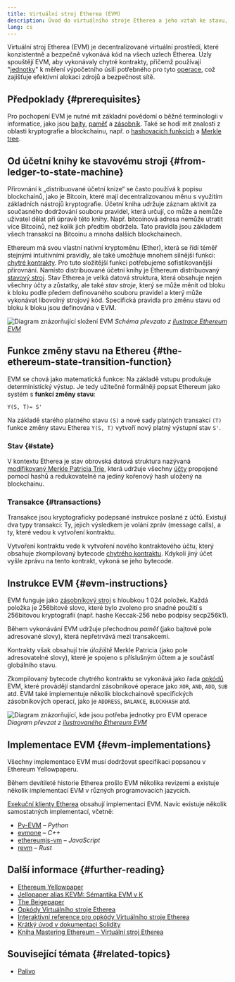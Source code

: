 ```yaml
---
title: Virtuální stroj Etherea (EVM)
description: Úvod do virtuálního stroje Etherea a jeho vztah ke stavu, transakcím a chytrým kontraktům.
lang: cs
---
```


Virtuální stroj Etherea (EVM) je decentralizované virtuální prostředí, které konzistentně a bezpečně vykonává kód na všech uzlech Etherea. Uzly spouštějí EVM, aby vykonávaly chytré kontrakty, přičemž používají "[jednotky](/gas/)" k měření výpočetního úsilí potřebného pro tyto [operace](/developers/docs/evm/opcodes/), což zajišťuje efektivní alokaci zdrojů a bezpečnost sítě.

## Předpoklady {#prerequisites}

Pro pochopení EVM je nutné mít základní povědomí o běžné terminologii v informatice, jako jsou [bajty](https://wikipedia.org/wiki/Byte), [paměť](https://wikipedia.org/wiki/Computer_memory) a [zásobník](https://wikipedia.org/wiki/Stack_(abstract_data_type)). Také se hodí mít znalosti z oblasti kryptografie a blockchainu, např. o [hashovacích funkcích](https://wikipedia.org/wiki/Cryptographic_hash_function) a [Merkle tree](https://wikipedia.org/wiki/Merkle_tree).

## Od účetní knihy ke stavovému stroji {#from-ledger-to-state-machine}

Přirovnání k „distribuované účetní knize“ se často používá k popisu blockchainů, jako je Bitcoin, které mají decentralizovanou měnu s využitím základních nástrojů kryptografie. Účetní kniha udržuje záznam aktivit za současného dodržování souboru pravidel, která určují, co může a nemůže uživatel dělat při úpravě této knihy. Např. bitcoinová adresa nemůže utratit více Bitcoinů, než kolik jich předtím obdržela. Tato pravidla jsou základem všech transakcí na Bitcoinu a mnoha dalších blockchainech.

Ethereum má svou vlastní nativní kryptoměnu (Ether), která se řídí téměř stejnými intuitivními pravidly, ale také umožňuje mnohem silnější funkci: [chytré kontrakty](/developers/docs/smart-contracts/). Pro tuto složitější funkci potřebujeme sofistikovanější přirovnání. Namísto distribuované účetní knihy je Ethereum distribuovaný [stavový stroj](https://wikipedia.org/wiki/Finite-state_machine). Stav Etherea je velká datová struktura, která obsahuje nejen všechny účty a zůstatky, ale také _stav stroje_, který se může měnit od bloku k bloku podle předem definovaného souboru pravidel a který může vykonávat libovolný strojový kód. Specifická pravidla pro změnu stavu od bloku k bloku jsou definována v EVM.

![Diagram znázorňující složení EVM](./evm.png) _Schéma převzato z [ilustrace Ethereum EVM](https://takenobu-hs.github.io/downloads/ethereum_evm_illustrated.pdf)_

## Funkce změny stavu na Ethereu {#the-ethereum-state-transition-function}

EVM se chová jako matematická funkce: Na základě vstupu produkuje deterministický výstup. Je tedy užitečné formálněji popsat Ethereum jako systém s **funkcí změny stavu**:

```
Y(S, T)= S'
```

Na základě starého platného stavu `(S)` a nové sady platných transakcí `(T)` funkce změny stavu Etherea `Y(S, T)` vytvoří nový platný výstupní stav `S'`.

### Stav {#state}

V kontextu Etherea je stav obrovská datová struktura nazývaná [modifikovaný Merkle Patricia Trie](/developers/docs/data-structures-and-encoding/patricia-merkle-trie/), která udržuje všechny [účty](/developers/docs/accounts/) propojené pomocí hashů a redukovatelné na jediný kořenový hash uložený na blockchainu.

### Transakce {#transactions}

Transakce jsou kryptograficky podepsané instrukce poslané z účtů. Existují dva typy transakcí: Ty, jejich výsledkem je volání zpráv (message calls), a ty, které vedou k vytvoření kontraktu.

Vytvoření kontraktu vede k vytvoření nového kontraktového účtu, který obsahuje zkompilovaný bytecode [chytrého kontraktu](/developers/docs/smart-contracts/anatomy/). Kdykoli jiný účet vyšle zprávu na tento kontrakt, vykoná se jeho bytecode.

## Instrukce EVM {#evm-instructions}

EVM funguje jako [zásobníkový stroj](https://wikipedia.org/wiki/Stack_machine) s hloubkou 1 024 položek. Každá položka je 256bitové slovo, které bylo zvoleno pro snadné použití s 256bitovou kryptografií (např. hashe Keccak-256 nebo podpisy secp256k1).

Během vykonávání EVM udržuje přechodnou _paměť_ (jako bajtové pole adresované slovy), která nepřetrvává mezi transakcemi.

Kontrakty však obsahují trie _úložiště_ Merkle Patricia (jako pole adresovatelné slovy), které je spojeno s příslušným účtem a je součástí globálního stavu.

Zkompilovaný bytecode chytrého kontraktu se vykonává jako řada [opkódů](/developers/docs/evm/opcodes) EVM, které provádějí standardní zásobníkové operace jako `XOR`, `AND`, `ADD`, `SUB` atd. EVM také implementuje několik blockchainově specifických zásobníkových operací, jako je `ADDRESS`, `BALANCE`, `BLOCKHASH` atd.

![Diagram znázorňující, kde jsou potřeba jednotky pro EVM operace](../gas/gas.png) _Diagram převzat z [ilustrovaného Ethereum EVM](https://takenobu-hs.github.io/downloads/ethereum_evm_illustrated.pdf)_

## Implementace EVM {#evm-implementations}

Všechny implementace EVM musí dodržovat specifikaci popsanou v Ethereum Yellowpaperu.

Během devítileté historie Etherea prošlo EVM několika revizemi a existuje několik implementací EVM v různých programovacích jazycích.

[Exekuční klienty Etherea](/developers/docs/nodes-and-clients/#execution-clients) obsahují implementaci EVM. Navíc existuje několik samostatných implementací, včetně:

- [Py-EVM](https://github.com/ethereum/py-evm) – _Python_
- [evmone](https://github.com/ethereum/evmone) – _C++_
- [ethereumjs-vm](https://github.com/ethereumjs/ethereumjs-vm) – _JavaScript_
- [revm](https://github.com/bluealloy/revm) – _Rust_

## Další informace {#further-reading}

- [Ethereum Yellowpaper](https://ethereum.github.io/yellowpaper/paper.pdf)
- [Jellopaper alias KEVM: Sémantika EVM v K](https://jellopaper.org/)
- [The Beigepaper](https://github.com/chronaeon/beigepaper)
- [Opkódy Virtuálního stroje Etherea](https://www.ethervm.io/)
- [Interaktivní reference pro opkódy Virtuálního stroje Etherea](https://www.evm.codes/)
- [Krátký úvod v dokumentaci Solidity](https://docs.soliditylang.org/en/latest/introduction-to-smart-contracts.html#index-6)
- [Kniha Mastering Ethereum – Virtuální stroj Etherea](https://github.com/ethereumbook/ethereumbook/blob/develop/13evm.asciidoc)

## Související témata {#related-topics}

- [Palivo](/developers/docs/gas/)
